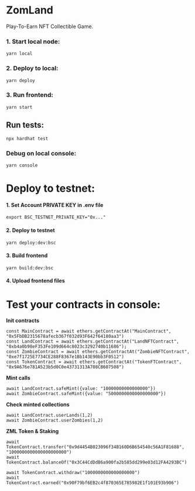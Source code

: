 # ZomLand

Play-To-Earn NFT Collectible Game.

### 1. Start local node:

```
yarn local
```

### 2. Deploy to local:

```
yarn deploy
```

### 3. Run frontend:

```
yarn start
```

## Run tests:

```
npx hardhat test
```

### Debug on local console:

```
yarn console
```

Deploy to testnet:
===============

#### 1. Set Account PRIVATE KEY in .env file

```
export BSC_TESTNET_PRIVATE_KEY="0x..."
```

#### 2. Deploy to testnet

```
yarn deploy:dev:bsc
```

#### 3. Build frontend

```
yarn build:dev:bsc
```

#### 4. Upload frontend files 



Test your contracts in console:
=================

**Init contracts**

```
const MainContract = await ethers.getContractAt("MainContract", "0x5FbDB2315678afecb367f032d93F642f64180aa3")
const LandContract = await ethers.getContractAt("LandNFTContract", "0xb4a0b98eF353Fe109d664c8023c3292740b11686");
const ZombieContract = await ethers.getContractAt("ZombieNFTContract", "0xe7f1725E7734CE288F8367e1Bb143E90bb3F0512")
const TokenContract = await ethers.getContractAt("TokenFTContract", "0x9A676e781A523b5d0C0e43731313A708CB607508")
```

**Mint calls**

```
await LandContract.safeMint({value: "10000000000000000"})
await ZombieContract.safeMint({value: "5000000000000000000"})
```

**Check minted collections**

```
await LandContract.userLands(1,2)
await ZombieContract.userZombies(1,2)
```

**ZML Token & Staking**

```
await TokenContract.transfer("0x9d4454B023096f34B160D6B654540c56A1F81688", "1000000000000000000000")
await TokenContract.balanceOf("0x3C44CdDdB6a900fa2b585dd299e03d12FA4293BC")

await TokenContract.withdraw("1000000000000000000")
await TokenContract.earned("0x90F79bf6EB2c4f870365E785982E1f101E93b906")
```
